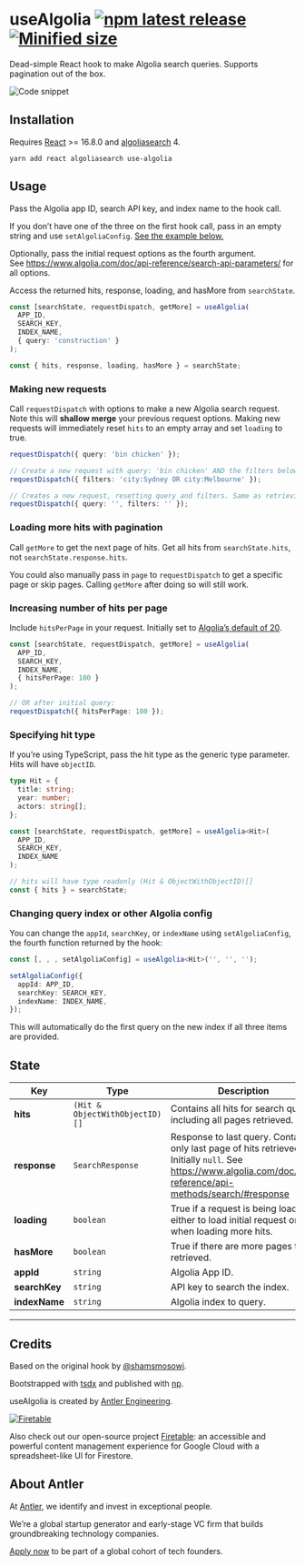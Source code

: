 # useAlgolia [![npm latest release](https://badgen.net/npm/v/use-algolia)](https://www.npmjs.com/use-algolia) [![Minified size](https://badgen.net/bundlephobia/min/use-algolia)](https://bundlephobia.com/result?p=use-algolia)

Dead-simple React hook to make Algolia search queries. Supports pagination out
of the box.

![Code snippet](https://raw.githubusercontent.com/AntlerVC/use-algolia/master/assets/carbon.png)

## Installation

Requires [React](https://www.npmjs.com/react) >= 16.8.0 and
[algoliasearch](https://www.npmjs.com/algoliasearch) 4.

```
yarn add react algoliasearch use-algolia
```

## Usage

Pass the Algolia app ID, search API key, and index name to the hook call.

If you don’t have one of the three on the first hook call, pass in an empty
string and use `setAlgoliaConfig`.
[See the example below.](#changing-query-index-or-other-algolia-config)

Optionally, pass the initial request options as the fourth argument.  
See https://www.algolia.com/doc/api-reference/search-api-parameters/ for all
options.

Access the returned hits, response, loading, and hasMore from `searchState`.

```ts
const [searchState, requestDispatch, getMore] = useAlgolia(
  APP_ID,
  SEARCH_KEY,
  INDEX_NAME,
  { query: 'construction' }
);

const { hits, response, loading, hasMore } = searchState;
```

### Making new requests

Call `requestDispatch` with options to make a new Algolia search request. Note
this will **shallow merge** your previous request options. Making new requests
will immediately reset `hits` to an empty array and set `loading` to true.

```ts
requestDispatch({ query: 'bin chicken' });

// Create a new request with query: 'bin chicken' AND the filters below.
requestDispatch({ filters: 'city:Sydney OR city:Melbourne' });

// Creates a new request, resetting query and filters. Same as retrieving all objects.
requestDispatch({ query: '', filters: '' });
```

### Loading more hits with pagination

Call `getMore` to get the next page of hits. Get all hits from
`searchState.hits`, not `searchState.response.hits`.

You could also manually pass in `page` to `requestDispatch` to get a specific
page or skip pages. Calling `getMore` after doing so will still work.

### Increasing number of hits per page

Include `hitsPerPage` in your request. Initially set to
[Algolia’s default of 20](https://www.algolia.com/doc/api-reference/api-parameters/hitsPerPage/).

```ts
const [searchState, requestDispatch, getMore] = useAlgolia(
  APP_ID,
  SEARCH_KEY,
  INDEX_NAME,
  { hitsPerPage: 100 }
);

// OR after initial query:
requestDispatch({ hitsPerPage: 100 });
```

### Specifying hit type

If you’re using TypeScript, pass the hit type as the generic type parameter.
Hits will have `objectID`.

```ts
type Hit = {
  title: string;
  year: number;
  actors: string[];
};

const [searchState, requestDispatch, getMore] = useAlgolia<Hit>(
  APP_ID,
  SEARCH_KEY,
  INDEX_NAME
);

// hits will have type readonly (Hit & ObjectWithObjectID)[]
const { hits } = searchState;
```

### Changing query index or other Algolia config

You can change the `appId`, `searchKey`, or `indexName` using
`setAlgoliaConfig`, the fourth function returned by the hook:

```ts
const [, , , setAlgoliaConfig] = useAlgolia<Hit>('', '', '');

setAlgoliaConfig({
  appId: APP_ID,
  searchKey: SEARCH_KEY,
  indexName: INDEX_NAME,
});
```

This will automatically do the first query on the new index if all three items
are provided.

## State

| Key           | Type                           | Description                                                                                                                                                     |
| ------------- | ------------------------------ | --------------------------------------------------------------------------------------------------------------------------------------------------------------- |
| **hits**      | `(Hit & ObjectWithObjectID)[]` | Contains all hits for search query, including all pages retrieved.                                                                                              |
| **response**  | `SearchResponse`               | Response to last query. Contains only last page of hits retrieved. Initially `null`. See https://www.algolia.com/doc/api-reference/api-methods/search/#response |
| **loading**   | `boolean`                      | True if a request is being loaded, either to load initial request or when loading more hits.                                                                    |
| **hasMore**   | `boolean`                      | True if there are more pages to be retrieved.                                                                                                                   |
| **appId**     | `string`                       | Algolia App ID.                                                                                                                                                 |
| **searchKey** | `string`                       | API key to search the index.                                                                                                                                    |
| **indexName** | `string`                       | Algolia index to query.                                                                                                                                         |

---

## Credits

Based on the original hook by [@shamsmosowi](https://github.com/shamsmosowi).

Bootstrapped with [tsdx](https://github.com/jaredpalmer/tsdx) and published with
[np](https://github.com/sindresorhus/np).

useAlgolia is created by [Antler Engineering](https://twitter.com/AntlerEng).

[![Firetable](https://github.com/AntlerVC/use-algolia/raw/master/assets/firetable.svg?sanitize=true)](https://firetable.io)

Also check out our open-source project [Firetable](https://firetable.io): an
accessible and powerful content management experience for Google Cloud with a
spreadsheet-like UI for Firestore.

## About Antler

At [Antler](https://antler.co), we identify and invest in exceptional people.

We’re a global startup generator and early-stage VC firm that builds
groundbreaking technology companies.

[Apply now](https://antler.co/apply) to be part of a global cohort of tech
founders.
